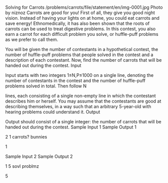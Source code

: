 
Solving for Carrots
/problems/carrots/file/statement/en/img-0001.jpg
Photo by niznoz
Carrots are good for you! First of all, they give you good night vision. Instead of having your lights on at home, you could eat carrots and save energy! Ethnomedically, it has also been shown that the roots of carrots can be used to treat digestive problems. In this contest, you also earn a carrot for each difficult problem you solve, or huffle-puff problems as we prefer to call them.

You will be given the number of contestants in a hypothetical contest, the number of huffle-puff problems that people solved in the contest and a description of each contestant. Now, find the number of carrots that will be handed out during the contest.
Input

Input starts with two integers 1≤N,P≤1000
on a single line, denoting the number of contestants in the contest and the number of huffle-puff problems solved in total. Then follow N

lines, each consisting of a single non-empty line in which the contestant describes him or herself. You may assume that the contestants are good at describing themselves, in a way such that an arbitrary 5-year-old with hearing problems could understand it.
Output

Output should consist of a single integer: the number of carrots that will be handed out during the contest.
Sample Input 1 	Sample Output 1

2 1
carrots?
bunnies

	

1

Sample Input 2 	Sample Output 2

1 5
sovl problmz

	

5
